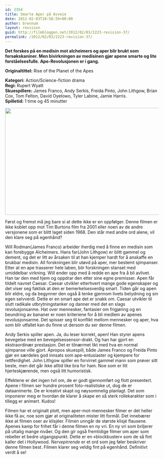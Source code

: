 ```yaml
---
id: 2354
title: Smarte Aper på Avveie
date: 2012-02-03T10:58:59+00:00
author: brennum
layout: revision
guid: http://filmbloggen.net/2012/02/03/2223-revision-37/
permalink: /2012/02/03/2223-revision-37/
---
```

**Det forskes på en medisin mot alcheimers og aper blir brukt som forsøkskaniner. Men bivirkningen av medisinen gjør apene smarte og lite forståelsesfulle. Ape-Revolusjonen er i gang.**

**<!--more-->Originaltittel:** Rise of the Planet of the Apes

  
**Kategori:** Action/Science-fiction drama  
**Regi:** Rupert Wyatt  
**Skuespillere:** James Franco, Andy Serkis, Freida Pinto, John Lithgow, Brian Cox, Tom Felton, David Oyelowo, Tyler Labine, Jamie Harris.  
**Spilletid:** 1 time og 45 minutter

<a href="http://filmbloggen.net/?attachment_id=2241" rel="attachment wp-att-2241"><img class="alignnone size-large wp-image-2241" src="http://filmbloggen.net/wp-content/uploads//2012/01/apes-rise-620x349.jpg" alt="" width="620" height="349" /></a>

Først og fremst må jeg bare si at dette ikke er en oppfølger. Denne filmen er ikke koblet opp mot Tim Burtons film fra 2001 eller noen av de andre versjonene som er blitt laget siden 1968. Den står med andre ord alene, vil den klare seg på egenhånd?

Will Rodman(James Franco) arbeider iherdig med å finne en medisin som kan forebygge Alcheimers. Hans far(John Lithgow) er blitt gammel og dement, og det er litt av årsaken til at han kjemper hardt for å anskaffe en brukbar medisin. All forskningen blir utøvd på aper, mer bestemt sjimpanser. Etter at en ape trasserer hele laben, blir forskningen stanset med umiddelbar virkning. Will ender opp med å redde en ape fra å bli avlivet. Han tar den med hjem og oppdrar den etter sine egne premisser. Apen får tildelt navnet Caesar. Caesar utvikler etterhvert mange gode egenskaper og det viser seg faktisk at den er bemerkelsesverdig smart. Tiden går og apen blir eldre, og da begynner den også å tenke gjennom livets betydning og sin egen selvverdi. Dette er en smart ape det er snakk om. Caesar utvikler til slutt radikale utbrytningstanker og danner med det en slags revolusjonsarme. Hat over mennesker, fantasier om frigjøring og en beundring av bananer er noen kriteriene for å bli medlem av apenes revolusjonsarme. Det spisser seg til konflikt mellom mennesker og aper, hva som blir utfallet kan du finne ut dersom du ser denne filmen.

Andy Serkis spiller apen. Ja, du leser korrekt, apen! Han styrer apens bevegelse med en bevegelsessensor-drakt. Og han har gjort en ekstraordinær prestasjon. Det er tilnærmet likt med hva en normal sjimpanse ville gjort. Apropos skuespill, både James Franco og Freida Pinto gjør en særdeles god innsats som ape-entusiaster og kjempere for rettferdighet. John Lithgow spiller en forvirret gammel mann som prøver sitt beste, men det går ikke alltid like bra for ham. Noe som er litt hjerteskjærende, men også litt humoristisk.

Effektene er det ingen tvil om, de er godt gjennomført og flott presentert. Apene i filmen ser hundre prosent foto-realistiske ut, dog de er dataanimerte. De er kreativt skapt og nøysommelig planlagt. Det som imponerer meg er hvordan de klarer å skape en så sterk rollekarakter som i tillegg er animert. Kudos!

Filmen har et originalt plott, men aper-mot-mennesker filmer er det heller ikke få av, noe som gjør at originaliteten mister litt formål. Det innebærer ikke at filmen oser av klisjéer. Filmen unngår de største klisjé flausene. Apenes kamp for frihet får i denne filmen en ny vri. En ny vri som briljerer på uttalig mange nivåer. Og den gir også fremtidige filmer om aper som rebeller et bedre utgangspunkt. Dette er en &laquo;blockbuster&raquo; som de så fint kaller det i Hollywood. _Nervepirrende_ er et ord som jeg føler beskriver denne filmen best. Filmen klarer seg veldig fint på egenhånd. Definitivt verdt å se!